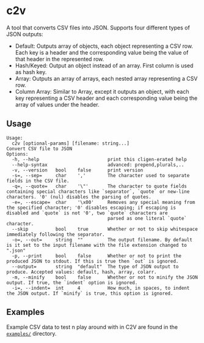 # c2v

A tool that converts CSV files into JSON. Supports four different types of
JSON outputs:

- Default: Outputs array of objects, each object representing a CSV row.
Each key is a header and the corresponding value being the value of that
header in the represented row.
- Hash/Keyed: Output an object instead of an array. First column is used as
hash key.
- Array: Outputs an array of arrays, each nested array representing a CSV row.
- Column Array: Similar to Array, except it outputs an object, with each
key representing a CSV header and each corresponding value being the array
of values under the header.

## Usage

```text
Usage:
  c2v [optional-params] [filename: string...]
Convert CSV file to JSON
Options:
  -h, --help                         print this cligen-erated help
  --help-syntax                      advanced: prepend,plurals,..
  -v, --version   bool    false      print version
  -s=, --sep=     char    ','        The character used to separate fields in the CSV file.
  -q=, --quote=   char    '\"'       The character to quote fields containing special characters like `separator`, `quote` or new-line characters. '0' (nul) disables the parsing of quotes.
  -e=, --escape=  char    '\x00'     Removes any special meaning from the specified character; '0' disables escaping; if escaping is disabled and `quote` is not '0', two `quote` characters are
                                     parsed as one literal `quote` character.
  --skip          bool    true       Whether or not to skip whitespace immediately following the separator.
  -o=, --out=     string  ""         The output filename. By default is it set to the input filename with the file extension changed to ".json"
  -p, --print     bool    false      Whether or not to print the produced JSON to stdout. If this is true then `out` is ignored.
  --output=       string  "default"  The type of JSON output to produce. Accepted values: default, hash, array, colarr.
  -m, --minify    bool    false      Whether or not to minify the JSON output. If true, the `indent` option is ignored.
  -i=, --indent=  int     4          How much, in spaces, to indent the JSON output. If `minify` is true, this option is ignored.
```

## Examples

Example CSV data to test n play around with in C2V are found in the
[`examples/`](examples/) directory.
